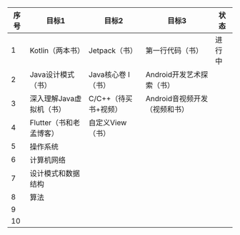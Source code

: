 | 序号 | 目标1                    | 目标2                | 目标3                         | 状态   |
| ---- | ------------------------ | -------------------- | ----------------------------- | ------ |
| 1    | Kotlin（两本书）         | Jetpack（书）        | 第一行代码（书）              | 进行中 |
| 2    | Java设计模式（书）       | Java核心卷 I（书）   | Android开发艺术探索（书）     |        |
| 3    | 深入理解Java虚拟机（书） | C/C++（待买书+视频） | Android音视频开发（视频和书） |        |
| 4    | Flutter（书和老孟博客）  | 自定义View（书）     |                               |        |
| 5    | 操作系统                 |                      |                               |        |
| 6    | 计算机网络               |                      |                               |        |
| 7    | 设计模式和数据结构       |                      |                               |        |
| 8    | 算法                     |                      |                               |        |
| 9    |                          |                      |                               |        |
| 10   |                          |                      |                               |        |

